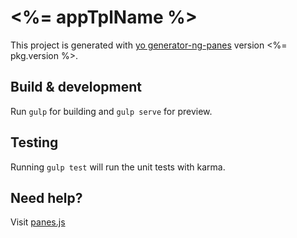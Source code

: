 # <%= appTplName %>

This project is generated with [yo generator-ng-panes](https://panes.im/page2/generator-ng-panes)
version <%= pkg.version %>.

## Build & development

Run `gulp` for building and `gulp serve` for preview.

## Testing

Running `gulp test` will run the unit tests with karma.

## Need help?

Visit [panes.js](http://panesjs.com)


